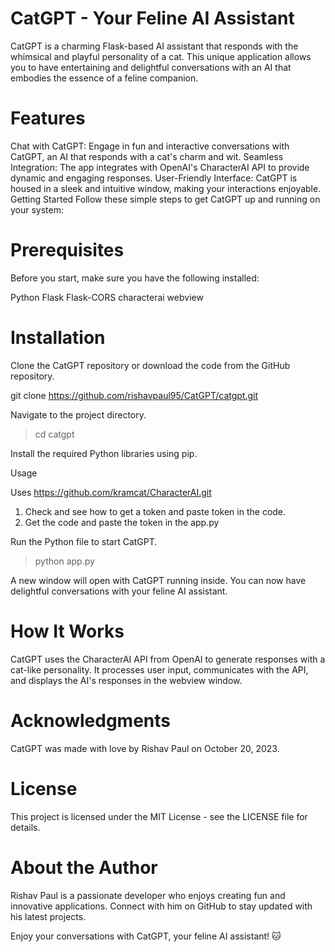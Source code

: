 # CatGPT - Your Feline AI Assistant

CatGPT is a charming Flask-based AI assistant that responds with the whimsical and playful personality of a cat. This unique application allows you to have entertaining and delightful conversations with an AI that embodies the essence of a feline companion.

# Features

Chat with CatGPT: Engage in fun and interactive conversations with CatGPT, an AI that responds with a cat's charm and wit.
Seamless Integration: The app integrates with OpenAI's CharacterAI API to provide dynamic and engaging responses.
User-Friendly Interface: CatGPT is housed in a sleek and intuitive window, making your interactions enjoyable.
Getting Started
Follow these simple steps to get CatGPT up and running on your system:

# Prerequisites
Before you start, make sure you have the following installed:

Python
Flask
Flask-CORS
characterai 
webview


# Installation

Clone the CatGPT repository or download the code from the GitHub repository.

git clone https://github.com/rishavpaul95/CatGPT/catgpt.git



Navigate to the project directory.

>cd catgpt

Install the required Python libraries using pip.

Usage

Uses 
https://github.com/kramcat/CharacterAI.git

1. Check and see how to get a token and paste token in the code. 
2. Get the code and paste the token in the app.py

Run the Python file to start CatGPT.

>python app.py

A new window will open with CatGPT running inside. You can now have delightful conversations with your feline AI assistant.


# How It Works
CatGPT uses the CharacterAI API from OpenAI to generate responses with a cat-like personality. It processes user input, communicates with the API, and displays the AI's responses in the webview window.

# Acknowledgments
CatGPT was made with love by Rishav Paul on October 20, 2023.

# License
This project is licensed under the MIT License - see the LICENSE file for details.

# About the Author
Rishav Paul is a passionate developer who enjoys creating fun and innovative applications. Connect with him on GitHub to stay updated with his latest projects.

Enjoy your conversations with CatGPT, your feline AI assistant! 🐱

